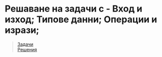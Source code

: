 # Решаване на задачи с - Вход и изход; Типове данни; Операции и изрази;

> [Задачи](https://github.com/Mart0GD/Introduction-To-Programming-FMI-2025-2026/blob/main/week_03/problems.md)  
> [Решения]()


